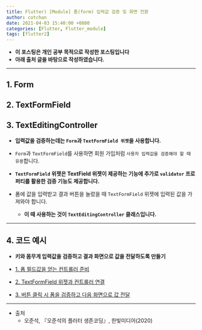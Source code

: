 ```yaml
---
title: Flutter) [Module] 폼(form) 입력값 검증 및 화면 전환
author: cotchan
date: 2021-04-03 15:40:00 +0800
categories: [Flutter, Flutter_module]
tags: [flutter2]   
---
```


+ **이 포스팅은 개인 공부 목적으로 작성한 포스팅입니다**
+ **아래 출처 글을 바탕으로 작성하였습니다.**

---

## 1. Form
## 2. TextFormField
## 3. TextEditingController

+ **입력값을 검증하는데는 `Form`과 `TextFormField 위젯`을 사용합니다.**
+ `Form`과 `TextFormField`를 사용하면 회원 가입처럼 `사용자 입력값을 검증해야 할 때 유용`합니다.
+ **`TextFormField` 위젯은 TextField 위젯이 제공하는 기능에 추가로 `validator` 프로퍼티를 활용한 검증 기능도 제공합니다.**

+ 폼에 값을 입력받고 결과 버튼을 눌렀을 때 `TextFormField` 위젯에 입력된 값을 가져와야 합니다.
  + **이 때 사용하는 것이 `TextEditingController` 클래스입니다.**



---

## 4. 코드 예시

+ **키와 몸무게 입력값을 검증하고 결과 화면으로 값을 전달하도록 만들기**

+ [1. 폼 필드값을 얻는 컨트롤러 준비](https://github.com/cotchan/obesity_calculator/tree/feature/3-1_validationAndScreenChange_setController)
+ [2. TextFormField 위젯과 컨트롤러 연결](https://github.com/cotchan/obesity_calculator/tree/feature/3-2_connect_WidgetAndController)
+ [3. 버튼 클릭 시 폼을 검증하고 다음 화면으로 값 전달](https://github.com/cotchan/obesity_calculator/tree/feature/3-3_formValidation_and_Routing)

---

+ 출처
  + 오준석, 『오준석의 플러터 생존코딩』, 한빛미디어(2020)

